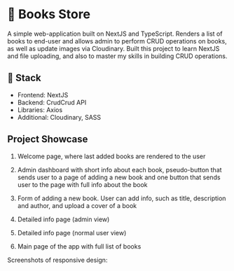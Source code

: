 # 📜 Books Store
A simple web-application built on NextJS and TypeScript. Renders a list of books to end-user and allows admin to perform CRUD operations on books, as well as update images via Cloudinary. Built this project to learn NextJS and file uploading, and also to master my skills in building CRUD operations.

## 🚀 Stack
+ Frontend: NextJS
+ Backend: CrudCrud API
+ Libraries: Axios
+ Additional: Cloudinary, SASS

## Project Showcase

1. Welcome page, where last added books are rendered to the user

2. Admin dashboard with short info about each book, pseudo-button that sends user to a page of adding a new book and one button that sends user to the page with full info about the book

3. Form of adding a new book. User can add info, such as title, description and author, and upload a cover of a book

4. Detailed info page (admin view)

5. Detailed info page (normal user view)

6. Main page of the app  with full list of books

Screenshots of responsive design:
